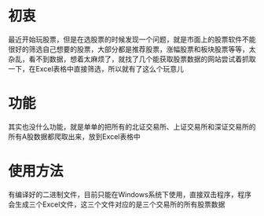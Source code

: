# 初衷

最近开始玩股票，但是在选股票的时候发现一个问题，就是市面上的股票软件不能很好的筛选自己想要的股票，大部分都是推荐股票，涨幅股票和板块股票等等，太杂乱，看不到数据，想着太麻烦了，就找了几个能获取股票数据的网站尝试着抓取一下，在Excel表格中直接筛选，所以就有了这么个玩意儿

# 功能
其实也没什么功能，就是单单的把所有的北证交易所、上证交易所和深证交易所的所有A股数据都爬取出来，放到Excel表格中

# 使用方法
有编译好的二进制文件，目前只能在Windows系统下使用，直接双击程序，程序会生成三个Excel文件，这三个文件对应的是三个交易所的所有股票数据
